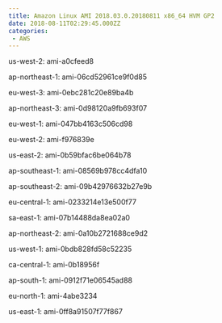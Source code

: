 ```yaml
---
title: Amazon Linux AMI 2018.03.0.20180811 x86_64 HVM GP2
date: 2018-08-11T02:29:45.000ZZ
categories:
 - AWS
---
```


us-west-2: ami-a0cfeed8

ap-northeast-1: ami-06cd52961ce9f0d85

eu-west-3: ami-0ebc281c20e89ba4b

ap-northeast-3: ami-0d98120a9fb693f07

eu-west-1: ami-047bb4163c506cd98

eu-west-2: ami-f976839e

us-east-2: ami-0b59bfac6be064b78

ap-southeast-1: ami-08569b978cc4dfa10

ap-southeast-2: ami-09b42976632b27e9b

eu-central-1: ami-0233214e13e500f77

sa-east-1: ami-07b14488da8ea02a0

ap-northeast-2: ami-0a10b2721688ce9d2

us-west-1: ami-0bdb828fd58c52235

ca-central-1: ami-0b18956f

ap-south-1: ami-0912f71e06545ad88

eu-north-1: ami-4abe3234

us-east-1: ami-0ff8a91507f77f867

